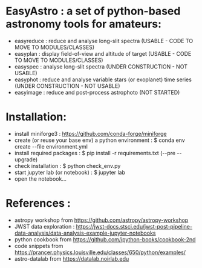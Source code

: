 # EasyAstro : a set of python-based astronomy tools for amateurs:
- easyreduce : reduce and analyse long-slit spectra (USABLE - CODE TO MOVE TO MODULES/CLASSES)
- easyplan : display field-of-view and altitude of target (USABLE - CODE TO MOVE TO MODULES/CLASSES)
- easyspec : analyse long-slit spectra (UNDER CONSTRUCTION - NOT USABLE)
- easyphot : reduce and analyse variable stars (or exoplanet) time series (UNDER CONSTRUCTION - NOT USABLE)
- easyimage : reduce and post-process astrophoto (NOT STARTED)


# Installation:
- install miniforge3 : https://github.com/conda-forge/miniforge 
- create (or reuse your base env) a python environment : $ conda env create --file environment.yml
- install required packages :  $ pip install -r requirements.txt (--pre --upgrade)
- check installation : $ python check_env.py
- start jupyter lab (or notebook) : $ jupyter lab
- open the notebook...
  
# References : 
- astropy workshop from https://github.com/astropy/astropy-workshop
- JWST data exploration : https://jwst-docs.stsci.edu/jwst-post-pipeline-data-analysis/data-analysis-example-jupyter-notebooks
- python cookbook from https://github.com/ipython-books/cookbook-2nd
- code snippets from https://prancer.physics.louisville.edu/classes/650/python/examples/
- astro-datalab from https://datalab.noirlab.edu


